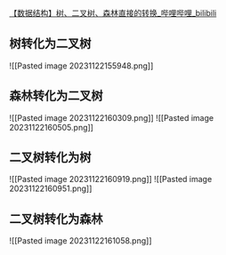 [【数据结构】树、二叉树、森林直接的转换_哔哩哔哩_bilibili](https://www.bilibili.com/video/BV1Sq4y1M7cs/?spm_id_from=333.337.search-card.all.click&vd_source=71813afd401a0c905bef9f79a6c08c01)

## 树转化为二叉树
![[Pasted image 20231122155948.png]]
## 森林转化为二叉树

![[Pasted image 20231122160309.png]]
![[Pasted image 20231122160505.png]]

## 二叉树转化为树
![[Pasted image 20231122160919.png]]
![[Pasted image 20231122160951.png]]
## 二叉树转化为森林
![[Pasted image 20231122161058.png]]
